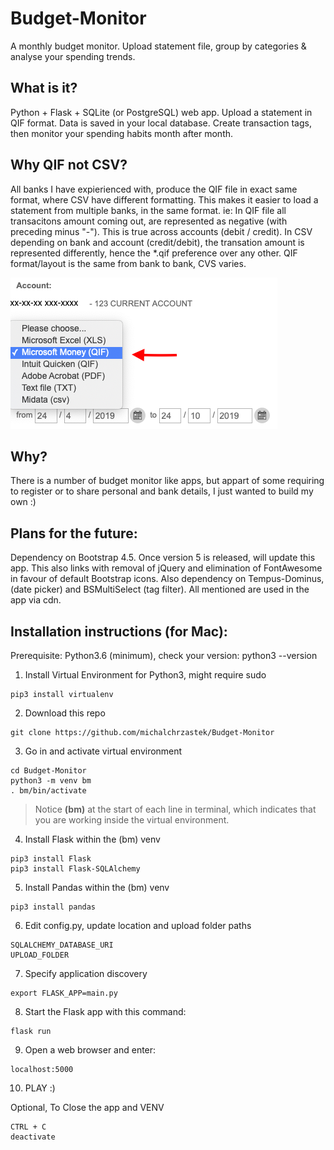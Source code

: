 # Budget-Monitor
A monthly budget monitor. Upload statement file, group by categories &amp; analyse your spending trends.

## What is it?
Python + Flask + SQLite (or PostgreSQL) web app. Upload a statement in QIF format. Data is saved in your local database. Create transaction tags, then monitor your spending habits month after month.

## Why QIF not CSV?
All banks I have expierienced with, produce the QIF file in exact same format, where CSV have different formatting.
This makes it easier to load a statement from multiple banks, in the same format.
ie:
In QIF file all transacitons amount coming out, are represented as negative (with preceding minus "-"). This is true across accounts (debit / credit).
In CSV depending on bank and account (credit/debit), the transation amount is represented differently, hence the *.qif preference over any other.
QIF format/layout is the same from bank to bank, CVS varies.

![alt text](https://github.com/michalchrzastek/Budget-Monitor/blob/master/img/microsoft_money_QIF.png)


## Why?
There is a number of budget monitor like apps, but appart of some requiring to register or to share personal and bank details, I just wanted to build my own :)

## Plans for the future:
Dependency on Bootstrap 4.5. Once version 5 is released, will update this app. This also links with removal of jQuery and elimination of FontAwesome in favour of default Bootstrap icons. Also dependency on Tempus-Dominus, (date picker) and BSMultiSelect (tag filter). All mentioned are used in the app via cdn.

## Installation instructions (for Mac):
Prerequisite: Python3.6 (minimum), check your version: python3 --version

1. Install Virtual Environment for Python3, might require sudo
```
pip3 install virtualenv
```
2. Download this repo
```
git clone https://github.com/michalchrzastek/Budget-Monitor
```
3. Go in and activate virtual environment
```
cd Budget-Monitor
python3 -m venv bm
. bm/bin/activate
```
> Notice **(bm)** at the start of each line in terminal, which indicates that you are working inside the virtual environment.

4. Install Flask within the (bm) venv
```
pip3 install Flask
pip3 install Flask-SQLAlchemy
```
5. Install Pandas within the (bm) venv
```
pip3 install pandas
```
6. Edit config.py, update location and upload folder paths
```
SQLALCHEMY_DATABASE_URI
UPLOAD_FOLDER
```
7. Specify application discovery 
```
export FLASK_APP=main.py
```
8. Start the Flask app with this command:
```
flask run
```
9. Open a web browser and enter:
```
localhost:5000
```
10. PLAY :)


Optional, To Close the app and VENV
```
CTRL + C
deactivate
```
